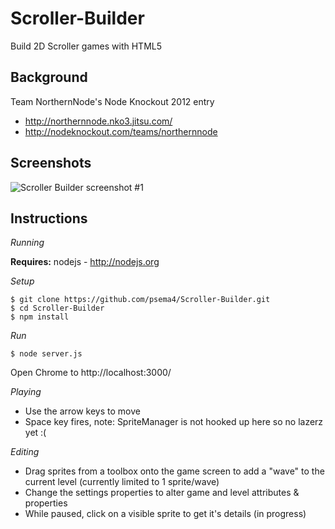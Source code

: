Scroller-Builder
================

Build 2D Scroller games with HTML5

Background
----------

Team NorthernNode's Node Knockout 2012 entry

* http://northernnode.nko3.jitsu.com/
* http://nodeknockout.com/teams/northernnode

Screenshots
-----------

<img src="http://projects.psema4.com/scroller-builder/Scroller-Builder-ss1.png" alt="Scroller Builder screenshot #1" />

Instructions
------------

*Running*

**Requires:** nodejs - http://nodejs.org

_Setup_

    $ git clone https://github.com/psema4/Scroller-Builder.git
    $ cd Scroller-Builder
    $ npm install

_Run_

    $ node server.js

Open Chrome to http://localhost:3000/

*Playing*

- Use the arrow keys to move
- Space key fires, note: SpriteManager is not hooked up here so no lazerz yet :(

*Editing*
- Drag sprites from a toolbox onto the game screen to add a "wave" to the current level (currently limited to 1 sprite/wave)
- Change the settings properties to alter game and level attributes & properties
- While paused, click on a visible sprite to get it's details (in progress)

